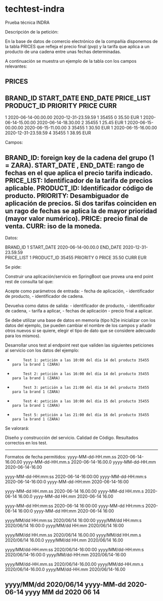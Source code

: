 # techtest-indra
Prueba técnica INDRA

Descripción de la petición:

En la base de datos de comercio electrónico de la compañía 
disponemos de la tabla PRICES que refleja el precio final (pvp) 
y la tarifa que aplica a un producto de una cadena entre unas fechas determinadas.

A continuación se muestra un ejemplo de la tabla con los campos relevantes:
 
PRICES
-------
 
BRAND_ID         START_DATE                                    END_DATE                        PRICE_LIST                   PRODUCT_ID  PRIORITY                 PRICE           CURR
------------------------------------------------------------------------------------------------------------------------------------------------------------------------------------------------------------------------------------------
1         2020-06-14-00.00.00                        2020-12-31-23.59.59                        1                        35455                0                        35.50            EUR
1         2020-06-14-15.00.00                        2020-06-14-18.30.00                        2                        35455                1                        25.45            EUR
1         2020-06-15-00.00.00                        2020-06-15-11.00.00                        3                        35455                1                        30.50            EUR
1         2020-06-15-16.00.00                        2020-12-31-23.59.59                        4                        35455                1                        38.95            EUR
 
Campos: 
 
BRAND_ID: foreign key de la cadena del grupo (1 = ZARA).
START_DATE , END_DATE: rango de fechas en el que aplica el precio tarifa indicado.
PRICE_LIST: Identificador de la tarifa de precios aplicable.
PRODUCT_ID: Identificador código de producto.
PRIORITY: Desambiguador de aplicación de precios. Si dos tarifas coinciden en un rago de fechas se aplica la de mayor prioridad (mayor valor numérico).
PRICE: precio final de venta.
CURR: iso de la moneda.
 --------
Datos:

BRAND_ID	1 
START_DATE	2020-06-14-00.00.0
END_DATE	2020-12-31-23.59.59        
PRICE_LIST	1
PRODUCT_ID	35455
PRIORITY	0 
PRICE		35.50 
CURR		EUR


Se pide:
 
Construir una aplicación/servicio en SpringBoot que provea una end point rest 
de consulta  tal que:
 
Acepte como parámetros de entrada: 
	- fecha de aplicación,
	- identificador de producto, 
	- identificador de cadena.

Devuelva como datos de salida: 
	- identificador de producto,
	- identificador de cadena,
	- tarifa a aplicar, 
	- fechas de aplicación 
	- precio final a aplicar.
 
	
	
Se debe utilizar una base de datos en memoria (tipo h2)e inicializar 
con los datos del ejemplo, 
(se pueden cambiar el nombre de los campos y añadir otros nuevos si se quiere, 
elegir el tipo de dato que se considere adecuado para los mismos).
              
Desarrollar unos test al endpoint rest que  validen las siguientes peticiones al servicio con los datos del ejemplo:
                                                                                       
-          Test 1: petición a las 10:00 del día 14 del producto 35455   para la brand 1 (ZARA)
-          Test 2: petición a las 16:00 del día 14 del producto 35455   para la brand 1 (ZARA)
-          Test 3: petición a las 21:00 del día 14 del producto 35455   para la brand 1 (ZARA)
-          Test 4: petición a las 10:00 del día 15 del producto 35455   para la brand 1 (ZARA)
-          Test 5: petición a las 21:00 del día 16 del producto 35455   para la brand 1 (ZARA)
 
 
Se valorará:
 
Diseño y construcción del servicio.
Calidad de Código.
Resultados correctos en los test.

------------------------------------------
Formatos de fecha permitidos:
yyyy-MM-dd-HH.mm.ss 	2020-06-14-16.00.00
yyyy-MM-dd-HH.mm.s 		2020-06-14-16.00.0
yyyy-MM-dd-HH.mm 		2020-06-14-16.00

yyyy-MM-dd-HH:mm:ss 	2020-06-14-16:00:00
yyyy-MM-dd-HH:mm:s 		2020-06-14-16:00:0
yyyy-MM-dd-HH:mm 		2020-06-14-16:00

yyyy-MM-dd HH.mm.ss 	2020-06-14 16.00.00
yyyy-MM-dd HH.mm.s 		2020-06-14 16.00.0
yyyy-MM-dd HH.mm 		2020-06-14 16.00

yyyy-MM-dd HH:mm:ss 	2020-06-14 16:00:00
yyyy-MM-dd HH:mm:s 		2020-06-14 16:00:0
yyyy-MM-dd HH:mm 		2020-06-14 16:00

yyyy/MM/dd HH:mm:ss 	2020/06/14 16:00:00
yyyy/MM/dd HH:mm:s 		2020/06/14 16:00:0
yyyy/MM/dd HH:mm 		2020/06/14 16:00

yyyy/MM/dd HH.mm.ss 	2020/06/14 16.00.00
yyyy/MM/dd HH.mm.s 		2020/06/14 16.00.0
yyyy/MM/dd HH.mm 		2020/06/14 16.00

yyyy/MM/dd-HH:mm:ss 	2020/06/14-16:00:00
yyyy/MM/dd-HH:mm:s 		2020/06/14-16:00:0
yyyy/MM/dd-HH:mm 		2020/06/14-16:00

yyyy/MM/dd-HH.mm.ss 	2020/06/14-16.00.00
yyyy/MM/dd-HH.mm.s 		2020/06/14-16.00.0
yyyy/MM/dd-HH.mm 		2020/06/14-16.00

yyyy/MM/dd 				2020/06/14
yyyy-MM-dd 				2020-06-14
yyyy MM dd 				2020 06 14
--------------------------------

